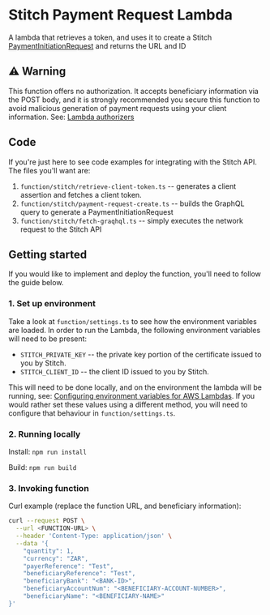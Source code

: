 # Stitch Payment Request Lambda

A lambda that retrieves a token, and uses it to create a Stitch [PaymentInitiationRequest](https://stitch.money/docs/stitch-api/payment-requests) and returns the URL and ID

## ⚠️ Warning
This function offers no authorization. It accepts beneficiary information via the POST body, and it is strongly recommended you secure this function to avoid malicious generation of payment requests using your client information. See: [Lambda authorizers](https://docs.aws.amazon.com/apigateway/latest/developerguide/apigateway-use-lambda-authorizer.html)

## Code
If you're just here to see code examples for integrating with the Stitch API. The files you'll want are:
1. `function/stitch/retrieve-client-token.ts` -- generates a client assertion and fetches a client token.
2. `function/stitch/payment-request-create.ts` -- builds the GraphQL query to generate a PaymentInitiationRequest
3. `function/stitch/fetch-graqhql.ts` -- simply executes the network request to the Stitch API

## Getting started
If you would like to implement and deploy the function, you'll need to follow the guide below.

### 1. Set up environment
Take a look at `function/settings.ts` to see how the environment variables are loaded.
In order to run the Lambda, the following environment variables will need to be present: 

* `STITCH_PRIVATE_KEY` -- the private key portion of the certificate issued to you by Stitch.
* `STITCH_CLIENT_ID` -- the client ID issued to you by Stitch.

This will need to be done locally, and on the environment the lambda will be running, see: [Configuring environment variables for AWS Lambdas](https://docs.aws.amazon.com/lambda/latest/dg/configuration-envvars.html).
If you would rather set these values using a different method, you will need to configure that behaviour in `function/settings.ts`.

### 2. Running locally
Install: `npm run install`

Build: `npm run build`

### 3. Invoking function
Curl example (replace the function URL, and beneficiary information):
```bash
curl --request POST \
  --url <FUNCTION-URL> \
  --header 'Content-Type: application/json' \
  --data '{
	"quantity": 1,
	"currency": "ZAR",
	"payerReference": "Test",
	"beneficiaryReference": "Test",
	"beneficiaryBank": "<BANK-ID>",
	"beneficiaryAccountNum": "<BENEFICIARY-ACCOUNT-NUMBER>",
	"beneficiaryName": "<BENEFICIARY-NAME>"
}'
```
